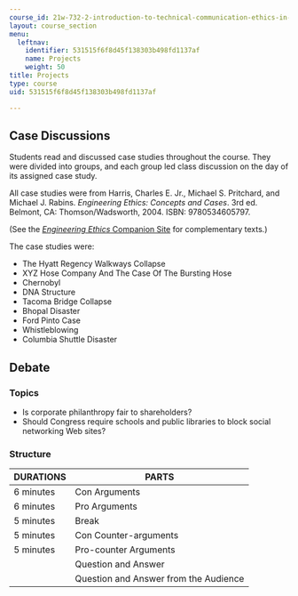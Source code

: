 ```yaml
---
course_id: 21w-732-2-introduction-to-technical-communication-ethics-in-science-and-technology-fall-2006
layout: course_section
menu:
  leftnav:
    identifier: 531515f6f8d45f138303b498fd1137af
    name: Projects
    weight: 50
title: Projects
type: course
uid: 531515f6f8d45f138303b498fd1137af

---
```


Case Discussions
----------------

Students read and discussed case studies throughout the course. They were divided into groups, and each group led class discussion on the day of its assigned case study.

All case studies were from Harris, Charles E. Jr., Michael S. Pritchard, and Michael J. Rabins. _Engineering Ethics: Concepts and Cases_. 3rd ed. Belmont, CA: Thomson/Wadsworth, 2004. ISBN: 9780534605797.

(See the [_Engineering Ethics_ Companion Site](http://www.wadsworth.com/cgi-wadsworth/course_products_wp.pl?fid=M20b&product_isbn_issn=0534605796&discipline_number=5) for complementary texts.)

The case studies were:

*   The Hyatt Regency Walkways Collapse
*   XYZ Hose Company And The Case Of The Bursting Hose
*   Chernobyl
*   DNA Structure
*   Tacoma Bridge Collapse
*   Bhopal Disaster
*   Ford Pinto Case
*   Whistleblowing
*   Columbia Shuttle Disaster

Debate
------

### Topics

*   Is corporate philanthropy fair to shareholders?
*   Should Congress require schools and public libraries to block social networking Web sites?

### Structure

| DURATIONS | PARTS |
| --- | --- |
| 6 minutes | Con Arguments |
| 6 minutes | Pro Arguments |
| 5 minutes | Break |
| 5 minutes | Con Counter-arguments |
| 5 minutes | Pro-counter Arguments |
|  | Question and Answer |
|  | Question and Answer from the Audience